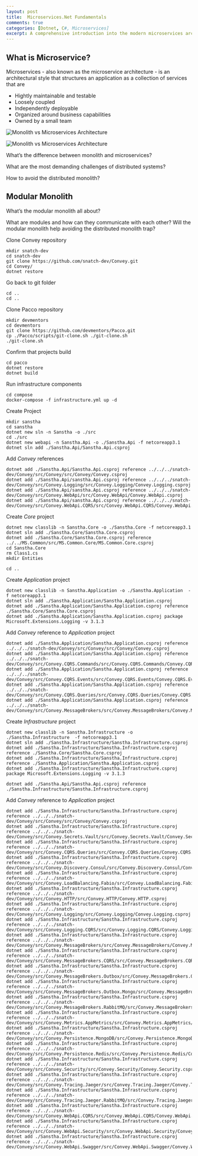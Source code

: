 ```yaml
---
layout: post
title:  Microservices.Net Fundamentals
comments: true
categories: [Dotnet, C#, Microservices]
excerpt: A comprehensive introduction into the modern microservices architecture based on the most popular technologies such as .NET Core, Docker, Kubernetes, Istio Service Mesh and many more.
---
```

## What is Microservice?

Microservices - also known as the microservice architecture - is an architectural style that structures an application as a collection of services that are 
- Hightly maintainable and testable
- Loosely coupled
- Independently deployable
- Organized around business capabilities
- Owned by a small team

![Monolith vs Microservices Architecture](/assets/microservices/monolithvsmicroservices.jpg "Monolith vs Microservices Architecture")

![Monolith vs Microservices Architecture](/assets/microservices/monolithvsmicroservices2.jpg "Monolith vs Microservices Architecture")

What’s the difference between monolith and microservices? 

What are the most demanding challenges of distributed systems? 

How to avoid the distributed monolith?

## Modular Monolith

What’s the modular monolith all about? 

What are modules and how can they communicate with each other? Will the modular monolith help avoiding the distributed monolith trap?


Clone Convey repository

```
mkdir snatch-dev
cd snatch-dev
git clone https://github.com/snatch-dev/Convey.git
cd Convey/
dotnet restore
```

Go back to git folder

```
cd ..
cd ..
```
Clone Pacco repository

```
mkdir devmentors
cd devmentors
git clone https://github.com/devmentors/Pacco.git
cp ./Pacco/scripts/git-clone.sh ./git-clone.sh
./git-clone.sh
```

Confirm that projects build

```
cd pacco
dotnet restore
dotnet build
```

Run infrastructure components

```
cd compose
docker-compose -f infrastructure.yml up -d
```

Create Project

```
mkdir sanstha
cd sanstha
dotnet new sln -n Sanstha -o ./src
cd ./src
dotnet new webapi -n Sanstha.Api -o ./Sanstha.Api -f netcoreapp3.1
dotnet sln add ./Sanstha.Api/Sanstha.Api.csproj
```

Add *Convey* references

```
dotnet add ./Sanstha.Api/Sanstha.Api.csproj reference ../../../snatch-dev/Convey/src/Convey/src/Convey/Convey.csproj
dotnet add ./Sanstha.Api/sanstha.Api.csproj reference ../../../snatch-dev/Convey/src/Convey.Logging/src/Convey.Logging/Convey.Logging.csproj
dotnet add ./Sanstha.Api/sanstha.Api.csproj reference ../../../snatch-dev/Convey/src/Convey.WebApi/src/Convey.WebApi/Convey.WebApi.csproj
dotnet add ./Sanstha.Api/sanstha.Api.csproj reference ../../../snatch-dev/Convey/src/Convey.WebApi.CQRS/src/Convey.WebApi.CQRS/Convey.WebApi.CQRS.csproj

```

Create *Core* project

```
dotnet new classlib -n Sanstha.Core -o ./Sanstha.Core -f netcoreapp3.1
dotnet sln add ./Sanstha.Core/Sanstha.Core.csproj
dotnet add ./Sanstha.Core/Sanstha.Core.csproj reference ../../MS.Common/src/MS.Common.Core/MS.Common.Core.csproj
cd Sanstha.Core
rm Class1.cs
mkdir Entities

cd ..

```

Create *Application* project

```
dotnet new classlib -n Sanstha.Application -o ./Sanstha.Application  -f netcoreapp3.1
dotnet sln add ./Sanstha.Application/Sanstha.Application.csproj
dotnet add ./Sanstha.Application/Sanstha.Application.csproj reference ./Sanstha.Core/Sanstha.Core.csproj
dotnet add ./Sanstha.Application/Sanstha.Application.csproj package Microsoft.Extensions.Logging -v 3.1.3
```

Add *Convey* reference to *Application* project

```
dotnet add ./Sanstha.Application/Sanstha.Application.csproj reference ../../../snatch-dev/Convey/src/Convey/src/Convey/Convey.csproj
dotnet add ./Sanstha.Application/Sanstha.Application.csproj reference ../../../snatch-dev/Convey/src/Convey.CQRS.Commands/src/Convey.CQRS.Commands/Convey.CQRS.Commands.csproj
dotnet add ./Sanstha.Application/Sanstha.Application.csproj reference ../../../snatch-dev/Convey/src/Convey.CQRS.Events/src/Convey.CQRS.Events/Convey.CQRS.Events.csproj
dotnet add ./Sanstha.Application/Sanstha.Application.csproj reference ../../../snatch-dev/Convey/src/Convey.CQRS.Queries/src/Convey.CQRS.Queries/Convey.CQRS.Queries.csproj
dotnet add ./Sanstha.Application/Sanstha.Application.csproj reference ../../../snatch-dev/Convey/src/Convey.MessageBrokers/src/Convey.MessageBrokers/Convey.MessageBrokers.csproj

```

Create *Infrastructure* project

```
dotnet new classlib -n Sanstha.Infrastructure -o ./Sanstha.Infrastructure  -f netcoreapp3.1
dotnet sln add ./Sanstha.Infrastructure/Sanstha.Infrastructure.csproj
dotnet add ./Sanstha.Infrastructure/Sanstha.Infrastructure.csproj reference ./Sanstha.Core/Sanstha.Core.csproj
dotnet add ./Sanstha.Infrastructure/Sanstha.Infrastructure.csproj reference ./Sanstha.Application/Sanstha.Application.csproj
dotnet add ./Sanstha.Infrastructure/Sanstha.Infrastructure.csproj package Microsoft.Extensions.Logging -v 3.1.3

dotnet add ./Sanstha.Api/Sanstha.Api.csproj reference ./Sanstha.Infrastructure/Sanstha.Infrastructure.csproj
```

Add *Convey* reference to *Application* project

```
dotnet add ./Sanstha.Infrastructure/Sanstha.Infrastructure.csproj reference ../../../snatch-dev/Convey/src/Convey/src/Convey/Convey.csproj
dotnet add ./Sanstha.Infrastructure/Sanstha.Infrastructure.csproj reference ../../../snatch-dev/Convey/src/Convey.Secrets.Vault/src/Convey.Secrets.Vault/Convey.Secrets.Vault.csproj
dotnet add ./Sanstha.Infrastructure/Sanstha.Infrastructure.csproj reference ../../../snatch-dev/Convey/src/Convey.CQRS.Queries/src/Convey.CQRS.Queries/Convey.CQRS.Queries.csproj
dotnet add ./Sanstha.Infrastructure/Sanstha.Infrastructure.csproj reference ../../../snatch-dev/Convey/src/Convey.Discovery.Consul/src/Convey.Discovery.Consul/Convey.Discovery.Consul.csproj
dotnet add ./Sanstha.Infrastructure/Sanstha.Infrastructure.csproj reference ../../../snatch-dev/Convey/src/Convey.LoadBalancing.Fabio/src/Convey.LoadBalancing.Fabio/Convey.LoadBalancing.Fabio.csproj
dotnet add ./Sanstha.Infrastructure/Sanstha.Infrastructure.csproj reference ../../../snatch-dev/Convey/src/Convey.HTTP/src/Convey.HTTP/Convey.HTTP.csproj
dotnet add ./Sanstha.Infrastructure/Sanstha.Infrastructure.csproj reference ../../../snatch-dev/Convey/src/Convey.Logging/src/Convey.Logging/Convey.Logging.csproj
dotnet add ./Sanstha.Infrastructure/Sanstha.Infrastructure.csproj reference ../../../snatch-dev/Convey/src/Convey.Logging.CQRS/src/Convey.Logging.CQRS/Convey.Logging.CQRS.csproj
dotnet add ./Sanstha.Infrastructure/Sanstha.Infrastructure.csproj reference ../../../snatch-dev/Convey/src/Convey.MessageBrokers/src/Convey.MessageBrokers/Convey.MessageBrokers.csproj
dotnet add ./Sanstha.Infrastructure/Sanstha.Infrastructure.csproj reference ../../../snatch-dev/Convey/src/Convey.MessageBrokers.CQRS/src/Convey.MessageBrokers.CQRS/Convey.MessageBrokers.CQRS.csproj
dotnet add ./Sanstha.Infrastructure/Sanstha.Infrastructure.csproj reference ../../../snatch-dev/Convey/src/Convey.MessageBrokers.Outbox/src/Convey.MessageBrokers.Outbox/Convey.MessageBrokers.Outbox.csproj
dotnet add ./Sanstha.Infrastructure/Sanstha.Infrastructure.csproj reference ../../../snatch-dev/Convey/src/Convey.MessageBrokers.Outbox.Mongo/src/Convey.MessageBrokers.Outbox.Mongo/Convey.MessageBrokers.Outbox.Mongo.csproj
dotnet add ./Sanstha.Infrastructure/Sanstha.Infrastructure.csproj reference ../../../snatch-dev/Convey/src/Convey.MessageBrokers.RabbitMQ/src/Convey.MessageBrokers.RabbitMQ/Convey.MessageBrokers.RabbitMQ.csproj
dotnet add ./Sanstha.Infrastructure/Sanstha.Infrastructure.csproj reference ../../../snatch-dev/Convey/src/Convey.Metrics.AppMetrics/src/Convey.Metrics.AppMetrics/Convey.Metrics.AppMetrics.csproj
dotnet add ./Sanstha.Infrastructure/Sanstha.Infrastructure.csproj reference ../../../snatch-dev/Convey/src/Convey.Persistence.MongoDB/src/Convey.Persistence.MongoDB/Convey.Persistence.MongoDB.csproj
dotnet add ./Sanstha.Infrastructure/Sanstha.Infrastructure.csproj reference ../../../snatch-dev/Convey/src/Convey.Persistence.Redis/src/Convey.Persistence.Redis/Convey.Persistence.Redis.csproj
dotnet add ./Sanstha.Infrastructure/Sanstha.Infrastructure.csproj reference ../../../snatch-dev/Convey/src/Convey.Security/src/Convey.Security/Convey.Security.csproj
dotnet add ./Sanstha.Infrastructure/Sanstha.Infrastructure.csproj reference ../../../snatch-dev/Convey/src/Convey.Tracing.Jaeger/src/Convey.Tracing.Jaeger/Convey.Tracing.Jaeger.csproj
dotnet add ./Sanstha.Infrastructure/Sanstha.Infrastructure.csproj reference ../../../snatch-dev/Convey/src/Convey.Tracing.Jaeger.RabbitMQ/src/Convey.Tracing.Jaeger.RabbitMQ/Convey.Tracing.Jaeger.RabbitMQ.csproj
dotnet add ./Sanstha.Infrastructure/Sanstha.Infrastructure.csproj reference ../../../snatch-dev/Convey/src/Convey.WebApi.CQRS/src/Convey.WebApi.CQRS/Convey.WebApi.CQRS.csproj
dotnet add ./Sanstha.Infrastructure/Sanstha.Infrastructure.csproj reference ../../../snatch-dev/Convey/src/Convey.WebApi.Security/src/Convey.WebApi.Security/Convey.WebApi.Security.csproj
dotnet add ./Sanstha.Infrastructure/Sanstha.Infrastructure.csproj reference ../../../snatch-dev/Convey/src/Convey.WebApi.Swagger/src/Convey.WebApi.Swagger/Convey.WebApi.Swagger.csproj

```



